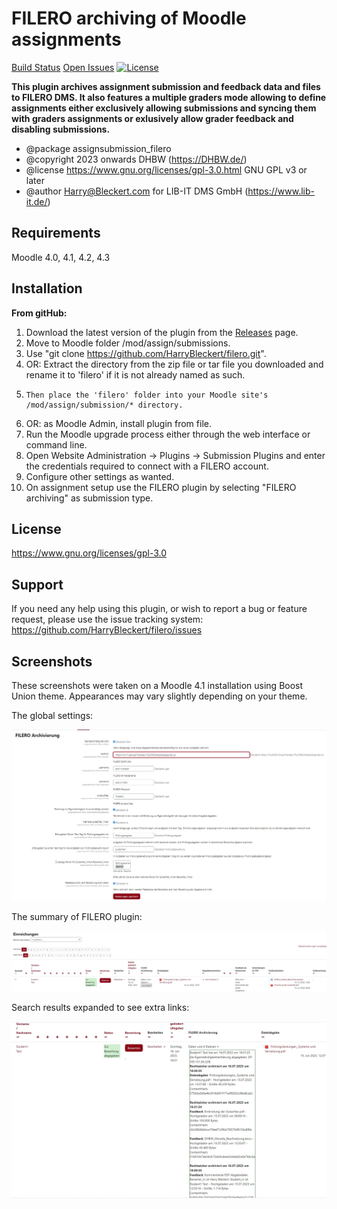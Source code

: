 FILERO archiving of Moodle assignments
==========
[Build Status](https://github.com/HarryBleckert/filero/?branch=master)
[Open Issues](https://github.com/HarryBleckert/filero/issues)
[![License](https://img.shields.io/badge/License-GPLv3-blue.svg)](https://www.gnu.org/licenses/gpl-3.0)

**This plugin archives assignment submission and feedback data and files to FILERO DMS.
It also features a multiple graders mode allowing to define assignments either exclusively allowing submissions and syncing them with graders assignments 
or exlusively allow grader feedback and disabling submissions.** 
* @package assignsubmission_filero
* @copyright 2023 onwards DHBW (https://DHBW.de/)
* @license   https://www.gnu.org/licenses/gpl-3.0.html GNU GPL v3 or later
* @author    Harry@Bleckert.com for LIB-IT DMS GmbH (https://www.lib-it.de/)

Requirements
------------
Moodle 4.0, 4.1, 4.2, 4.3

Installation
------------
**From gitHub:**

1. Download the latest version of the plugin from the [Releases](https://github.com/HarryBleckert/filero/releases) page.
2. Move to Moodle folder /mod/assign/submissions.
3. Use "git clone https://github.com/HarryBleckert/filero.git".
4. OR: Extract the directory from the zip file or tar file you downloaded and rename it to 'filero' if it is not already named as such.
5.     Then place the 'filero' folder into your Moodle site's /mod/assign/submission/* directory.
6. OR: as Moodle Admin, install plugin from file.
7. Run the Moodle upgrade process either through the web interface or command line.
8. Open Website Administration -> Plugins -> Submission Plugins and enter the credentials required to connect with a FILERO account.
9. Configure other settings as wanted.
10. On assignment setup use the FILERO plugin by selecting "FILERO archiving" as submission type.

License
-------
https://www.gnu.org/licenses/gpl-3.0

Support
-------
If you need any help using this plugin, or wish to report a bug or feature request, please use the issue tracking system:
https://github.com/HarryBleckert/filero/issues

Screenshots
-----------
These screenshots were taken on a Moodle 4.1 installation using Boost Union theme.
Appearances may vary slightly depending on your theme.

The global settings:

![settings](pix/screenshots/settings.jpg)

The summary of FILERO plugin:

![summary](pix/screenshots/summary.jpg)

Search results expanded to see extra links:

![Details_of_archived_files](pix/screenshots/details.jpg)
